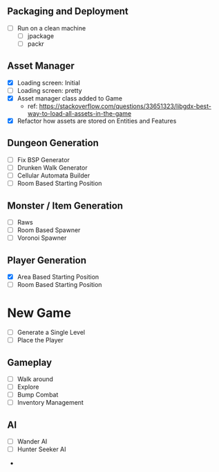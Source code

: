 ## Packaging and Deployment
- [ ] Run on a clean machine
  - [ ] jpackage
  - [ ] packr

## Asset Manager
- [x] Loading screen: Initial
- [ ] Loading screen: pretty
- [x] Asset manager class added to Game
    - ref: https://stackoverflow.com/questions/33651323/libgdx-best-way-to-load-all-assets-in-the-game
- [x] Refactor how assets are stored on Entities and Features

## Dungeon Generation
- [ ] Fix BSP Generator
- [ ] Drunken Walk Generator
- [ ] Cellular Automata Builder
- [ ] Room Based Starting Position

## Monster / Item Generation
- [ ] Raws
- [ ] Room Based Spawner
- [ ] Voronoi Spawner

## Player Generation
- [x] Area Based Starting Position
- [ ] Room Based Starting Position

# New Game
- [ ] Generate a Single Level
- [ ] Place the Player

## Gameplay
- [ ] Walk around
- [ ] Explore
- [ ] Bump Combat
- [ ] Inventory Management

## AI
- [ ] Wander AI
- [ ] Hunter Seeker AI
- 